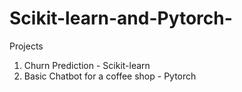 # Scikit-learn-and-Pytorch-
Projects

1. Churn Prediction - Scikit-learn
2. Basic Chatbot for a coffee shop - Pytorch
